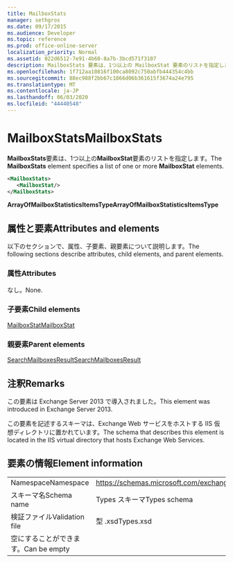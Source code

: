 ```yaml
---
title: MailboxStats
manager: sethgros
ms.date: 09/17/2015
ms.audience: Developer
ms.topic: reference
ms.prod: office-online-server
localization_priority: Normal
ms.assetid: 022d6512-7e91-4b60-8a7b-3bcd571f3107
description: MailboxStats 要素は、1つ以上の MailboxStat 要素のリストを指定します。
ms.openlocfilehash: 1f712aa10816f100ca8092c750abfb444354c4bb
ms.sourcegitcommit: 88ec988f2bb67c1866d06b361615f3674a24e795
ms.translationtype: MT
ms.contentlocale: ja-JP
ms.lasthandoff: 06/03/2020
ms.locfileid: "44440548"
---
```

# <a name="mailboxstats"></a><span data-ttu-id="24960-103">MailboxStats</span><span class="sxs-lookup"><span data-stu-id="24960-103">MailboxStats</span></span>

<span data-ttu-id="24960-104">**MailboxStats**要素は、1つ以上の**MailboxStat**要素のリストを指定します。</span><span class="sxs-lookup"><span data-stu-id="24960-104">The **MailboxStats** element specifies a list of one or more **MailboxStat** elements.</span></span> 
  
```XML
<MailboxStats>
   <MailboxStat/>
</MailboxStats>
```

<span data-ttu-id="24960-105">**ArrayOfMailboxStatisticsItemsType**</span><span class="sxs-lookup"><span data-stu-id="24960-105">**ArrayOfMailboxStatisticsItemsType**</span></span>

## <a name="attributes-and-elements"></a><span data-ttu-id="24960-106">属性と要素</span><span class="sxs-lookup"><span data-stu-id="24960-106">Attributes and elements</span></span>

<span data-ttu-id="24960-107">以下のセクションで、属性、子要素、親要素について説明します。</span><span class="sxs-lookup"><span data-stu-id="24960-107">The following sections describe attributes, child elements, and parent elements.</span></span>
  
### <a name="attributes"></a><span data-ttu-id="24960-108">属性</span><span class="sxs-lookup"><span data-stu-id="24960-108">Attributes</span></span>

<span data-ttu-id="24960-109">なし。</span><span class="sxs-lookup"><span data-stu-id="24960-109">None.</span></span>
  
### <a name="child-elements"></a><span data-ttu-id="24960-110">子要素</span><span class="sxs-lookup"><span data-stu-id="24960-110">Child elements</span></span>

[<span data-ttu-id="24960-111">MailboxStat</span><span class="sxs-lookup"><span data-stu-id="24960-111">MailboxStat</span></span>](mailboxstat.md)
  
### <a name="parent-elements"></a><span data-ttu-id="24960-112">親要素</span><span class="sxs-lookup"><span data-stu-id="24960-112">Parent elements</span></span>

[<span data-ttu-id="24960-113">SearchMailboxesResult</span><span class="sxs-lookup"><span data-stu-id="24960-113">SearchMailboxesResult</span></span>](searchmailboxesresult.md)
  
## <a name="remarks"></a><span data-ttu-id="24960-114">注釈</span><span class="sxs-lookup"><span data-stu-id="24960-114">Remarks</span></span>

<span data-ttu-id="24960-115">この要素は Exchange Server 2013 で導入されました。</span><span class="sxs-lookup"><span data-stu-id="24960-115">This element was introduced in Exchange Server 2013.</span></span>
  
<span data-ttu-id="24960-116">この要素を記述するスキーマは、Exchange Web サービスをホストする IIS 仮想ディレクトリに置かれています。</span><span class="sxs-lookup"><span data-stu-id="24960-116">The schema that describes this element is located in the IIS virtual directory that hosts Exchange Web Services.</span></span>
  
## <a name="element-information"></a><span data-ttu-id="24960-117">要素の情報</span><span class="sxs-lookup"><span data-stu-id="24960-117">Element information</span></span>

|||
|:-----|:-----|
|<span data-ttu-id="24960-118">Namespace</span><span class="sxs-lookup"><span data-stu-id="24960-118">Namespace</span></span>  <br/> |https://schemas.microsoft.com/exchange/services/2006/types  <br/> |
|<span data-ttu-id="24960-119">スキーマ名</span><span class="sxs-lookup"><span data-stu-id="24960-119">Schema name</span></span>  <br/> |<span data-ttu-id="24960-120">Types スキーマ</span><span class="sxs-lookup"><span data-stu-id="24960-120">Types schema</span></span>  <br/> |
|<span data-ttu-id="24960-121">検証ファイル</span><span class="sxs-lookup"><span data-stu-id="24960-121">Validation file</span></span>  <br/> |<span data-ttu-id="24960-122">型 .xsd</span><span class="sxs-lookup"><span data-stu-id="24960-122">Types.xsd</span></span>  <br/> |
|<span data-ttu-id="24960-123">空にすることができます。</span><span class="sxs-lookup"><span data-stu-id="24960-123">Can be empty</span></span>  <br/> ||
   

